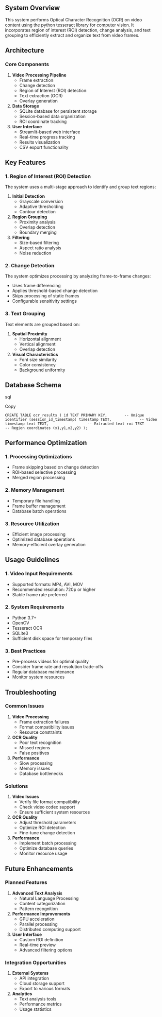 System Overview
---------------

This system performs Optical Character Recognition (OCR) on video content using the python tesseract library for computer vision. It incorporates region of interest (ROI) detection, change analysis, and text grouping to efficiently extract and organize text from video frames.

Architecture
------------

### Core Components

1.  **Video Processing Pipeline**
    -   Frame extraction
    -   Change detection
    -   Region of Interest (ROI) detection
    -   Text extraction (OCR)
    -   Overlay generation
2.  **Data Storage**
    -   SQLite database for persistent storage
    -   Session-based data organization
    -   ROI coordinate tracking
3.  **User Interface**
    -   Streamlit-based web interface
    -   Real-time progress tracking
    -   Results visualization
    -   CSV export functionality

Key Features
------------

### 1\. Region of Interest (ROI) Detection

The system uses a multi-stage approach to identify and group text regions:

1.  **Initial Detection**
    -   Grayscale conversion
    -   Adaptive thresholding
    -   Contour detection
2.  **Region Grouping**
    -   Proximity analysis
    -   Overlap detection
    -   Boundary merging
3.  **Filtering**
    -   Size-based filtering
    -   Aspect ratio analysis
    -   Noise reduction

### 2\. Change Detection

The system optimizes processing by analyzing frame-to-frame changes:

-   Uses frame differencing
-   Applies threshold-based change detection
-   Skips processing of static frames
-   Configurable sensitivity settings

### 3\. Text Grouping

Text elements are grouped based on:

1.  **Spatial Proximity**
    -   Horizontal alignment
    -   Vertical alignment
    -   Overlap detection
2.  **Visual Characteristics**
    -   Font size similarity
    -   Color consistency
    -   Background uniformity

Database Schema
---------------

sql

Copy

`CREATE TABLE ocr_results (
    id TEXT PRIMARY KEY,        -- Unique identifier (session_id_timestamp)
    timestamp TEXT,             -- Video timestamp
    text TEXT,                  -- Extracted text
    roi TEXT                    -- Region coordinates (x1,y1,x2,y2)
);`

Performance Optimization
------------------------

### 1\. Processing Optimizations

-   Frame skipping based on change detection
-   ROI-based selective processing
-   Merged region processing

### 2\. Memory Management

-   Temporary file handling
-   Frame buffer management
-   Database batch operations

### 3\. Resource Utilization

-   Efficient image processing
-   Optimized database operations
-   Memory-efficient overlay generation

Usage Guidelines
----------------

### 1\. Video Input Requirements

-   Supported formats: MP4, AVI, MOV
-   Recommended resolution: 720p or higher
-   Stable frame rate preferred

### 2\. System Requirements

-   Python 3.7+
-   OpenCV
-   Tesseract OCR
-   SQLite3
-   Sufficient disk space for temporary files

### 3\. Best Practices

-   Pre-process videos for optimal quality
-   Consider frame rate and resolution trade-offs
-   Regular database maintenance
-   Monitor system resources

Troubleshooting
---------------

### Common Issues

1.  **Video Processing**
    -   Frame extraction failures
    -   Format compatibility issues
    -   Resource constraints
2.  **OCR Quality**
    -   Poor text recognition
    -   Missed regions
    -   False positives
3.  **Performance**
    -   Slow processing
    -   Memory issues
    -   Database bottlenecks

### Solutions

1.  **Video Issues**
    -   Verify file format compatibility
    -   Check video codec support
    -   Ensure sufficient system resources
2.  **OCR Quality**
    -   Adjust threshold parameters
    -   Optimize ROI detection
    -   Fine-tune change detection
3.  **Performance**
    -   Implement batch processing
    -   Optimize database queries
    -   Monitor resource usage

Future Enhancements
-------------------

### Planned Features

1.  **Advanced Text Analysis**
    -   Natural Language Processing
    -   Content categorization
    -   Pattern recognition
2.  **Performance Improvements**
    -   GPU acceleration
    -   Parallel processing
    -   Distributed computing support
3.  **User Interface**
    -   Custom ROI definition
    -   Real-time preview
    -   Advanced filtering options

### Integration Opportunities

1.  **External Systems**
    -   API integration
    -   Cloud storage support
    -   Export to various formats
2.  **Analytics**
    -   Text analysis tools
    -   Performance metrics
    -   Usage statistics
